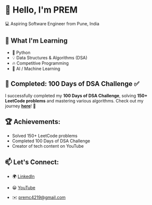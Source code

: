 # 👋 Hello, I'm PREM  

💻 Aspiring Software Engineer from Pune, India  


## 🌱 What I'm Learning  

- 🐍 Python  
- 💡 Data Structures & Algorithms (DSA)  
- 🔥 Competitive Programming  
- 🤖 AI / Machine Learning  


## 🎯 Completed: 100 Days of DSA Challenge ✅  

I successfully completed my **100 Days of DSA Challenge**, solving **150+ LeetCode problems** and mastering various algorithms. Check out my journey **[here](https://github.com/PREMTCHAVAN/DSA-CHALLANGE#)**! 🚀  


## 🏆 Achievements:  

- Solved 150+ LeetCode problems  
- Completed 100 Days of DSA Challenge  
- Creator of tech content on YouTube  


## 📫 Let's Connect:  

- 🌍 [LinkedIn](https://www.linkedin.com/in/prem-chavan-programmer/)  
- 😀 [YouTube](https://www.youtube.com/@letstryprogramming3110)  


- ✉️ premc4219@gmail.com

